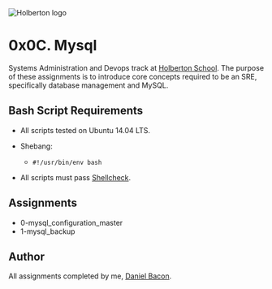 <img src="https://www.holbertonschool.com/assets/holberton-logo-1cc451260ca3cd297def53f2250a9794810667c7ca7b5fa5879a569a457bf16f.png" alt="Holberton logo">

0x0C. Mysql
===========
Systems Administration and Devops track at [Holberton School](https://www.holbertonschool.com). The purpose of these assignments is to introduce core concepts required to be an SRE, specifically database management and MySQL.

Bash Script Requirements
------------------------
* All scripts tested on Ubuntu 14.04 LTS.
* Shebang:
  * ```#!/usr/bin/env bash```

* All scripts must pass [Shellcheck](https://github.com/koalaman/shellcheck).

Assignments
-----------
* 0-mysql_configuration_master
* 1-mysql_backup

Author
------
All assignments completed by me, [Daniel Bacon](https://github.com/dfbacon).
